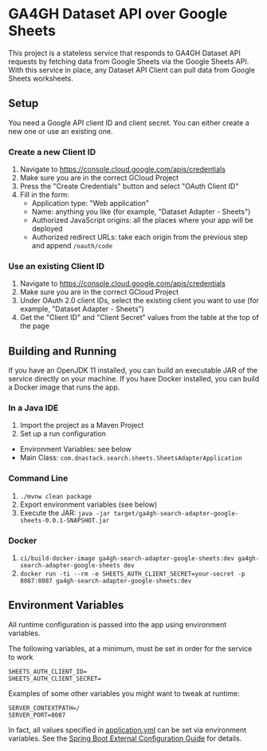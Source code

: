 # GA4GH Dataset API over Google Sheets

This project is a stateless service that responds to GA4GH Dataset API requests
by fetching data from Google Sheets via the Google Sheets API. With this service
in place, any Dataset API Client can pull data from Google Sheets worksheets.

## Setup

You need a Google API client ID and client secret. You can either create a new one
or use an existing one.

### Create a new Client ID
1. Navigate to https://console.cloud.google.com/apis/credentials
1. Make sure you are in the correct GCloud Project
1. Press the "Create Credentials" button and select "OAuth Client ID"
1. Fill in the form:
   * Application type: "Web application"
   * Name: anything you like (for example, "Dataset Adapter - Sheets")
   * Authorized JavaScript origins: all the places where your app will be deployed
   * Authorized redirect URLs: take each origin from the previous step and append `/oauth/code`
   
### Use an existing Client ID
1. Navigate to https://console.cloud.google.com/apis/credentials
1. Make sure you are in the correct GCloud Project
1. Under OAuth 2.0 client IDs, select the existing client you want to use (for
   example, "Dataset Adapter - Sheets")
1. Get the "Client ID" and "Client Secret" values from the table at the top of
   the page

## Building and Running

If you have an OpenJDK 11 installed, you can build an executable JAR of the service
directly on your machine. If you have Docker installed, you can build a Docker
image that runs the app. 

### In a Java IDE
1. Import the project as a Maven Project
1. Set up a run configuration
  * Environment Variables: see below
  * Main Class: `com.dnastack.search.sheets.SheetsAdapterApplication`

### Command Line
1. `./mvnw clean package`
1. Export environment variables (see below)
1. Execute the JAR: `java -jar target/ga4gh-search-adapter-google-sheets-0.0.1-SNAPSHOT.jar`

### Docker
1. `ci/build-docker-image ga4gh-search-adapter-google-sheets:dev ga4gh-search-adapter-google-sheets dev`
1. `docker run -ti --rm -e SHEETS_AUTH_CLIENT_SECRET=your-secret -p 8087:8087 ga4gh-search-adapter-google-sheets:dev`

## Environment Variables
All runtime configuration is passed into the app using environment variables.

The following variables, at a minimum, must be set in order for the service to work
```
SHEETS_AUTH_CLIENT_ID=
SHEETS_AUTH_CLIENT_SECRET=
```

Examples of some other variables you might want to tweak at runtime:
```
SERVER_CONTEXTPATH=/
SERVER_PORT=8087
```

In fact, all values specified in [application.yml](src/main/resources/application.yml) can be set via environment variables.
See the [Spring Boot External Configuration Guide](https://docs.spring.io/spring-boot/docs/current/reference/html/boot-features-external-config.html) for details.
